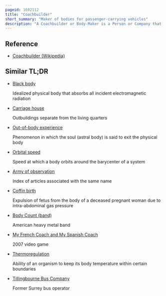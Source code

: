 ```yaml
---
pageid: 1692112
title: "Coachbuilder"
short_summary: "Maker of bodies for passenger-carrying vehicles"
description: "A Coachbuilder or Body-Maker is a Person or Company that manufactures Bodies for Passenger Vehicles. Coachwork is the body of an automobile, bus, horse-drawn carriage, or railway carriage. The Word Coach was from the hungarian Town of Kocs. A Vehicle Body constructed by a Coachbuilder can be called a Coach built Body or a Custom Body."
---
```


## Reference

- [Coachbuilder (Wikipedia)](https://en.wikipedia.org/?curid=1692112)

## Similar TL;DR

- [Black body](/tldr/en/black-body)

  Idealized physical body that absorbs all incident electromagnetic radiation

- [Carriage house](/tldr/en/carriage-house)

  Outbuildings separate from the living quarters

- [Out-of-body experience](/tldr/en/out-of-body-experience)

  Phenomenon in which the soul (astral body) is said to exit the physical body

- [Orbital speed](/tldr/en/orbital-speed)

  Speed at which a body orbits around the barycenter of a system

- [Army of observation](/tldr/en/army-of-observation)

  Index of articles associated with the same name

- [Coffin birth](/tldr/en/coffin-birth)

  Expulsion of fetus from the body of a deceased pregnant woman due to intra-abdominal gas pressure

- [Body Count (band)](/tldr/en/body-count-band)

  American heavy metal band

- [My French Coach and My Spanish Coach](/tldr/en/my-french-coach-and-my-spanish-coach)

  2007 video game

- [Thermoregulation](/tldr/en/thermoregulation)

  Ability of an organism to keep its body temperature within certain boundaries

- [Tillingbourne Bus Company](/tldr/en/tillingbourne-bus-company)

  Former Surrey bus operator

